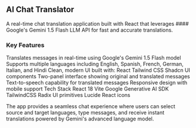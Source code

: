 ## AI Chat Translator
A real-time chat translation application built with React that leverages #### Google's Gemini 1.5 Flash LLM API for fast and accurate translations.

### Key Features
Translates messages in real-time using Google's Gemini 1.5 Flash model
Supports multiple languages including English, Spanish, French, German, Italian, and Hindi
Clean, modern UI built with:
React
Tailwind CSS
Shadcn UI components
Two-panel interface showing original and translated messages
Text-to-speech capability for translated messages
Responsive design with mobile support
Tech Stack
React 18
Vite
Google Generative AI SDK
TailwindCSS
Radix UI primitives
Lucide React icons

The app provides a seamless chat experience where users can select source and target languages, type messages, and receive instant translations powered by Gemini's advanced language model.

